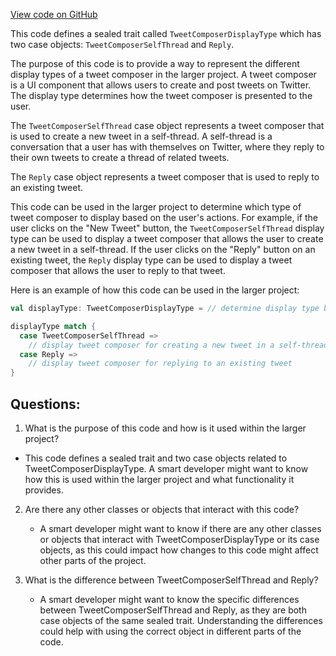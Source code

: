 [View code on GitHub](https://github.com/misbahsy/the-algorithm/product-mixer/core/src/main/scala/com/twitter/product_mixer/core/model/marshalling/response/urt/item/tweet_composer/TweetComposerDisplayType.scala)

This code defines a sealed trait called `TweetComposerDisplayType` which has two case objects: `TweetComposerSelfThread` and `Reply`. 

The purpose of this code is to provide a way to represent the different display types of a tweet composer in the larger project. A tweet composer is a UI component that allows users to create and post tweets on Twitter. The display type determines how the tweet composer is presented to the user. 

The `TweetComposerSelfThread` case object represents a tweet composer that is used to create a new tweet in a self-thread. A self-thread is a conversation that a user has with themselves on Twitter, where they reply to their own tweets to create a thread of related tweets. 

The `Reply` case object represents a tweet composer that is used to reply to an existing tweet. 

This code can be used in the larger project to determine which type of tweet composer to display based on the user's actions. For example, if the user clicks on the "New Tweet" button, the `TweetComposerSelfThread` display type can be used to display a tweet composer that allows the user to create a new tweet in a self-thread. If the user clicks on the "Reply" button on an existing tweet, the `Reply` display type can be used to display a tweet composer that allows the user to reply to that tweet. 

Here is an example of how this code can be used in the larger project:

```scala
val displayType: TweetComposerDisplayType = // determine display type based on user action

displayType match {
  case TweetComposerSelfThread =>
    // display tweet composer for creating a new tweet in a self-thread
  case Reply =>
    // display tweet composer for replying to an existing tweet
}
```
## Questions: 
 1. What is the purpose of this code and how is it used within the larger project?
   - This code defines a sealed trait and two case objects related to TweetComposerDisplayType. A smart developer might want to know how this is used within the larger project and what functionality it provides.

2. Are there any other classes or objects that interact with this code?
   - A smart developer might want to know if there are any other classes or objects that interact with TweetComposerDisplayType or its case objects, as this could impact how changes to this code might affect other parts of the project.

3. What is the difference between TweetComposerSelfThread and Reply?
   - A smart developer might want to know the specific differences between TweetComposerSelfThread and Reply, as they are both case objects of the same sealed trait. Understanding the differences could help with using the correct object in different parts of the code.